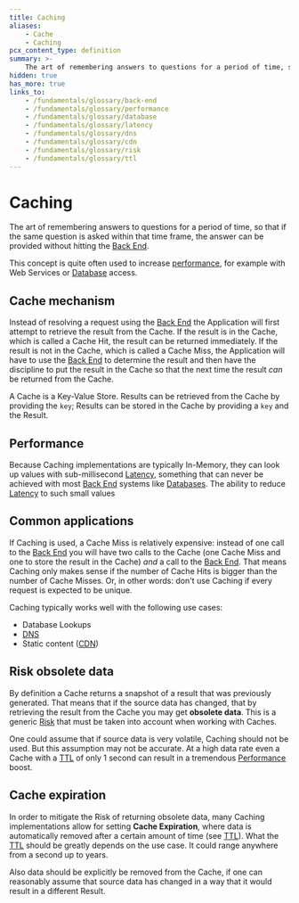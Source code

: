```yaml
---
title: Caching
aliases:
    - Cache
    - Caching
pcx_content_type: definition
summary: >-
    The art of remembering answers to questions for a period of time, so that if the same question is asked within that time frame, the answer can be provided without hitting the Back End. This concept is quite often used to increase performance, for example with Web Services or Database access.
hidden: true
has_more: true
links_to:
    - /fundamentals/glossary/back-end
    - /fundamentals/glossary/performance
    - /fundamentals/glossary/database
    - /fundamentals/glossary/latency
    - /fundamentals/glossary/dns
    - /fundamentals/glossary/cdn
    - /fundamentals/glossary/risk
    - /fundamentals/glossary/ttl
---
```


# Caching

The art of remembering answers to questions for a period of time, so that if the same question is asked within that time frame, the answer can be provided without hitting the [Back End](/fundamentals/glossary/back-end).

This concept is quite often used to increase [performance](/fundamentals/glossary/performance), for example with Web Services or [Database](/fundamentals/glossary/database) access.

## Cache mechanism

Instead of resolving a request using the [Back End](/fundamentals/glossary/back-end) the Application will first attempt to retrieve the result from the Cache. If the result is in the Cache, which is called a Cache Hit, the result can be returned immediately. If the result is not in the Cache, which is called a Cache Miss, the Application will have to use the [Back End](/fundamentals/glossary/back-end) to determine the result and then have the discipline to put the result in the Cache so that the next time the result _can_ be returned from the Cache.

A Cache is a Key-Value Store. Results can be retrieved from the Cache by providing the `key`; Results can be stored in the Cache by providing a `key` and the Result.

## Performance

Because Caching implementations are typically In-Memory, they can look up values with sub-millisecond [Latency](/fundamentals/glossary/latency), something that can never be achieved with most [Back End](/fundamentals/glossary/back-end) systems like [Databases](/fundamentals/glossary/database). The ability to reduce [Latency](/fundamentals/glossary/latency) to such small values

## Common applications

If Caching is used, a Cache Miss is relatively expensive: instead of one call to the [Back End](/fundamentals/glossary/back-end) you will have two calls to the Cache (one Cache Miss and one to store the result in the Cache) _and_ a call to the [Back End](/fundamentals/glossary/back-end). That means Caching only makes sense if the number of Cache Hits is bigger than the number of Cache Misses. Or, in other words: don't use Caching if every request is expected to be unique.

Caching typically works well with the following use cases:

-   Database Lookups
-   [DNS](/fundamentals/glossary/dns)
-   Static content ([CDN](/fundamentals/glossary/cdn))

## Risk obsolete data

By definition a Cache returns a snapshot of a result that was previously generated. That means that if the source data has changed, that by retrieving the result from the Cache you may get **obsolete data**. This is a generic [Risk](/fundamentals/glossary/risk) that must be taken into account when working with Caches.

One could assume that if source data is very volatile, Caching should not be used. But this assumption may not be accurate. At a high data rate even a Cache with a [TTL](/fundamentals/glossary/ttl) of only 1 second can result in a tremendous [Performance](/fundamentals/glossary/performance) boost.

## Cache expiration

In order to mitigate the Risk of returning obsolete data, many Caching implementations allow for setting **Cache Expiration**, where data is automatically removed after a certain amount of time (see [TTL](/fundamentals/glossary/ttl)). What the [TTL](/fundamentals/glossary/ttl) should be greatly depends on the use case. It could range anywhere from a second up to years.

Also data should be explicitly be removed from the Cache, if one can reasonably assume that source data has changed in a way that it would result in a different Result.
